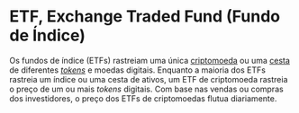 # ETF, Exchange Traded Fund (Fundo de Índice)

Os fundos de índice (ETFs) rastreiam uma única [criptomoeda](Criptomoedas.md) ou uma [cesta](Cesta.md) de diferentes [_tokens_](Token.md) e moedas digitais. Enquanto a maioria dos ETFs rastreia um índice ou uma cesta de ativos, um ETF de criptomoeda rastreia o preço de um ou mais _tokens_ digitais. Com base nas vendas ou compras dos investidores, o preço dos ETFs de criptomoedas flutua diariamente.
